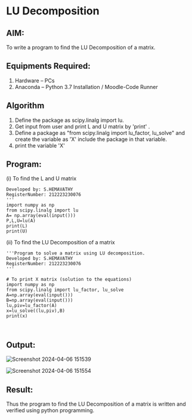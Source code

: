 # LU Decomposition 

## AIM:
To write a program to find the LU Decomposition of a matrix.

## Equipments Required:
1. Hardware – PCs
2. Anaconda – Python 3.7 Installation / Moodle-Code Runner

## Algorithm
1. Define the package as scipy.linalg import lu.
2. Get input from user and print L and U matrix by 'print' .
3. Define a package as "from scipy.linalg import lu_factor, lu_solve" and create the variable as 'X' include the package in that variable.
4. print the variable 'X'
 

## Program:
(i) To find the L and U matrix
```
Developed by: S.HEMAVATHY
RegisterNumber: 212223230076
'''
import numpy as np
from scipy.linalg import lu
A= np.array(eval(input()))
P,L,U=lu(A)
print(L)
print(U)
```
(ii) To find the LU Decomposition of a matrix
```
'''Program to solve a matrix using LU decomposition.
Developed by: S.HEMAVATHY
RegisterNumber: 212223230076
'''

# To print X matrix (solution to the equations)
import numpy as np
from scipy.linalg import lu_factor, lu_solve
A=np.array(eval(input()))
B=np.array(eval(input()))
lu,piv=lu_factor(A)
x=lu_solve((lu,piv),B)
print(x)



```

## Output:
![Screenshot 2024-04-06 151539](https://github.com/Hemaatchu/LU-Decomposition/assets/147328300/e5359efb-9b88-4e71-adbc-21b63f47750f)

![Screenshot 2024-04-06 151554](https://github.com/Hemaatchu/LU-Decomposition/assets/147328300/f285ed57-baf3-4b1d-ae3e-dd6b57a35d43)


## Result:
Thus the program to find the LU Decomposition of a matrix is written and verified using python programming.

